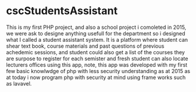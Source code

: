 # cscStudentsAssistant
This is my first PHP project, and also a school project i comoleted in 2015, we were ask to designe anything usefull for the department so i designed what I called a student assistant system. It is  a platform where student can shear text book, course materials and  past questions of previous achedemic sessions, and student could also get a list of the courses they are surpose to register for each semister and fresh student can also locate lecturers offices using this app, note, this app was developed with my first few basic knowlwdge of php with less security understanding as at 2015 as at today i now program php with security at mind using frame works such as lavavel.
